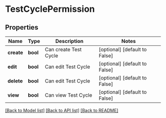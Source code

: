 # TestCyclePermission

## Properties
Name | Type | Description | Notes
------------ | ------------- | ------------- | -------------
**create** | **bool** | Can create Test Cycle | [optional] [default to False]
**edit** | **bool** | Can edit Test Cycle | [optional] [default to False]
**delete** | **bool** | Can edit Test Cycle | [optional] [default to False]
**view** | **bool** | Can view Test Cycle | [optional] [default to False]

[[Back to Model list]](../README.md#documentation-for-models) [[Back to API list]](../README.md#documentation-for-api-endpoints) [[Back to README]](../README.md)


